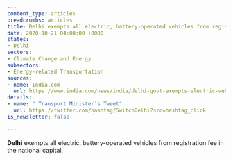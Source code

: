 ```yaml
---
content_type: articles
breadcrumbs: articles
title: Delhi exempts all electric, battery-operated vehicles from registration fee.
date: 2020-10-21 04:00:00 +0000
states:
- Delhi
sectors:
- Climate Change and Energy
subsectors:
- Energy-related Transportation
sources:
- name: India.com
  url: https://www.india.com/news/india/delhi-govt-exempts-electric-vehicles-from-registration-fee-4175108/
details:
- name: " Transport Minister’s Tweet"
  url: https://twitter.com/hashtag/SwitchDelhi?src=hashtag_click
is_newsletter: false

---
```

**Delhi** exempts all electric, battery-operated vehicles from registration fee in the national capital.
